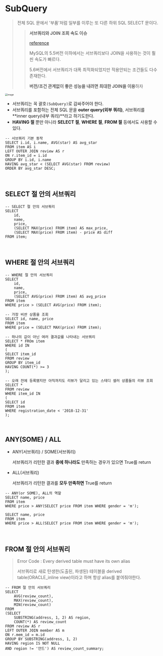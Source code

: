 # SubQuery

> 전체 SQL 문에서 '부품'처럼 일부를 이루는 또 다른 하위 SQL SELECT 문이다.
>
> > **서브쿼리와 JOIN 조회 속도 이슈**
> >
> > [reference](https://jojoldu.tistory.com/520)
> >
> > MySQL의 5.5버전 이하에서는 서브쿼리보다 JOIN을 사용하는 것이 훨씬 속도가 빠르다.
> >
> > 5.6버전에서 서브쿼리가 대폭 최적화되었지만 적용안되는 조건들도 다수 존재한다.
> >
> > **버전/조건 관계없이 좋은 성능을 내려면 최대한 JOIN을 이용**하자

<img src="https://user-images.githubusercontent.com/64063767/112717980-61b09a80-8f33-11eb-96b3-edc3933329e8.png" alt="image" style="zoom:50%;" />

- 서브쿼리는 꼭 괄호`(SubQuery)`로 감싸주어야 한다.
- 서브쿼리를 포함하는 전체 SQL 문을 **outer query(외부 쿼리)**, 서브쿼리를 **inner query(내부 쿼리)**라고 하기도한다.
- **HAVING 절** 뿐만 아니라 **SELECT 절**, **WHERE 절**, **FROM 절** 등에서도 사용할 수 있다.

```mysql
-- 서브쿼리 기본 동작
SELECT i.id, i.name, AVG(star) AS avg_star
FROM item AS i 
LEFT OUTER JOIN review AS r
ON r.item_id = i.id
GROUP BY i.id, i.name
HAVING avg_star < (SELECT AVG(star) FROM review)
ORDER BY avg_star DESC;
```

<br/>

## SELECT 절 안의 서브쿼리

```mysql
-- SELECT 절 안의 서브쿼리
SELECT 
	id, 
	name, 
    price, 
    (SELECT MAX(price) FROM item) AS max_price,
    (SELECT MAX(price) FROM item) - price AS diff
FROM item;
```

<br/>

## WHERE 절 안의 서브쿼리

```mysql
-- WHERE 절 안의 서브쿼리
SELECT 
	id, 
	name, 
    price, 
    (SELECT AVG(price) FROM item) AS avg_price
FROM item
WHERE price > (SELECT AVG(price) FROM item);

-- 가장 비싼 상품을 조회
SELECT id, name, price
FROM item
WHERE price = (SELECT MAX(price) FROM item);

-- 하나의 값이 아닌 여러 결과값를 나타내는 서브쿼리
SELECT * FROm item
WHERE id IN
(
SELECT item_id
FROM review
GROUP BY item_id
HAVING COUNT(*) >= 3
);

-- 오래 전에 등록됐지만 아직까지도 리뷰가 달리고 있는 스테디 셀러 상품들의 리뷰 조회
SELECT * 
FROM review
WHERE item_id IN
(
SELECT id
FROM item
WHERE registration_date < '2018-12-31'
);
```

<br/>

## ANY(SOME) / ALL

- ANY(서브쿼리) / SOME(서브쿼리)

  서브쿼리가 리턴한 결과 **중에 하나라도** 만족하는 경우가 있으면 True를 return

- ALL(서브쿼리)

  서브쿼리가 리턴한 결과를 **모두 만족하면** True를 return

```mysql
-- ANY(or SOME), ALL의 역할
SELECT name, price
FROM item
WHERE price > ANY(SELECT price FROM item WHERE gender = 'm');

SELECT name, price
FROM item
WHERE price > ALL(SELECT price FROM item WHERE gender = 'm');
```

<br/>

## FROM 절 안의 서브쿼리

> Error Code : Every derived table must have its own alias
>
> 서브쿼리로 새로 탄생한(도출된, 파생된) 테이블을 derived table(ORACLE_inline view)이라고 하며 항상 alias를 붙여줘야한다.

```mysql
-- FROM 절 안의 서브쿼리
SELECT
	AVG(review_count),
    MAX(review_count),
    MIN(review_count)
FROM
(SELECT
	SUBSTRING(address, 1, 2) AS region,
    COUNT(*) AS review_count
FROM review AS r
LEFT OUTER JOIN member AS m
ON r.mem_id = m.id
GROUP BY SUBSTRING(address, 1, 2)
HAVING region IS NOT NULL
AND region != '안드') AS review_count_summary;
```

